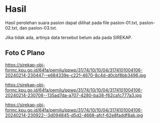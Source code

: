 # Hasil

Hasil perolehan suara paslon dapat dilihat pada file paslon-01.txt, paslon-02.txt, dan paslon-03.txt.

Jika tidak ada, artinya data tersebut belum ada pada SIREKAP.

## Foto C Plano

https://sirekap-obj-formc.kpu.go.id/64fa/pemilu/ppwp/31/74/10/10/04/3174101004106-20240214-230447--e684339e-c221-4670-8c4d-d0cbf8bb3496.jpg

https://sirekap-obj-formc.kpu.go.id/64fa/pemilu/ppwp/31/74/10/10/04/3174101004106-20240214-230708--135ad7da-a707-4280-ba38-f62ca1c777a3.jpg

https://sirekap-obj-formc.kpu.go.id/64fa/pemilu/ppwp/31/74/10/10/04/3174101004106-20240214-230922--3d094845-d5d2-4668-afcf-62e8faddf8ab.jpg
